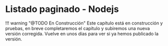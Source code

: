# Listado paginado - Nodejs

!!! warning "@TODO En Construcción"
    Este capítulo está en construcción y pruebas, en breve completaremos el capítulo y subiremos una nueva versión corregida. Vuelve en unos días para ver si ya hemos publicado la versión.
